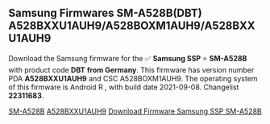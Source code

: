 <h2>Samsung Firmwares SM-A528B(DBT) A528BXXU1AUH9/A528BOXM1AUH9/A528BXXU1AUH9</h2>
Download the Samsung firmware for the ✅ <strong>Samsung SSP </strong> ⭐ <strong>SM-A528B</strong> with product code <strong>DBT</strong> <strong> from Germany</strong>. This firmware has version number PDA <strong>A528BXXU1AUH9</strong> and CSC A528BOXM1AUH9. The operating system of this firmware is Android R , with build date 2021-09-08. Changelist <strong>22311683</strong>.


[SM-A528B](https://samfirm.shop/samsung/model/SM-A528B)
[A528BXXU1AUH9](https://samfirm.shop/samsung/pda/A528BXXU1AUH9)
[Download Firmware Samsung SSP SM-A528B](https://samfirm.shop/samsung/firmware/454004)
